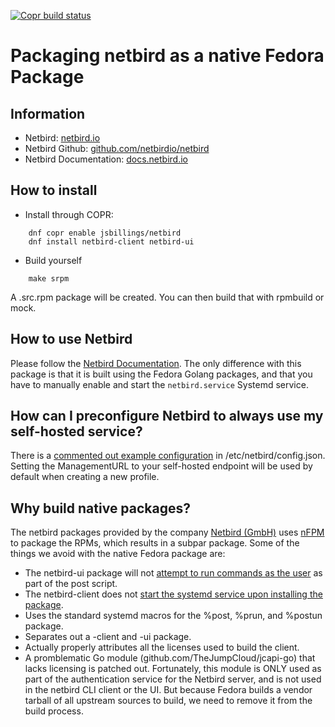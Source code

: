 [![Copr build status](https://copr.fedorainfracloud.org/coprs/jsbillings/netbird/package/netbird/status_image/last_build.png)](https://copr.fedorainfracloud.org/coprs/jsbillings/netbird/package/netbird/)

# Packaging netbird as a native Fedora Package

## Information

- Netbird: [netbird.io](https://netbird.io/)
- Netbird Github: [github.com/netbirdio/netbird](https://github.com/netbirdio/netbird/)
- Netbird Documentation: [docs.netbird.io](https://docs.netbird.io/)

## How to install

- Install through COPR:

```
    dnf copr enable jsbillings/netbird
    dnf install netbird-client netbird-ui
```

- Build yourself
```
    make srpm
```
A .src.rpm package will be created.  You can then build that with rpmbuild or mock.

## How to use Netbird

Please follow the [Netbird Documentation](https://docs.netbird.io/).  The only difference with this package is that it is built using the Fedora Golang packages, and that you have to manually enable and start the `netbird.service` Systemd service.


## How can I preconfigure Netbird to always use my self-hosted service?

There is a [commented out example configuration](./client_config.json) in /etc/netbird/config.json.  Setting the ManagementURL to your self-hosted endpoint will be used by default when creating a new profile.  

## Why build native packages?

The netbird packages provided by the company [Netbird (GmbH)](https://netbird.io/about) uses [nFPM](https://github.com/goreleaser/nfpm) to package the RPMs, which results in a subpar package.  Some of the things we avoid with the native Fedora package are:

- The netbird-ui package will not [attempt to run commands as the user](https://github.com/netbirdio/netbird/blob/main/release_files/ui-post-install.sh) as part of the post script.
- The netbird-client does not [start the systemd service upon installing the package](https://github.com/netbirdio/netbird/blob/main/release_files/post_install.sh).
- Uses the standard systemd macros for the %post, %prun, and %postun package.
- Separates out a -client and -ui package.
- Actually properly attributes all the licenses used to build the client.
- A promblematic Go module (github.com/TheJumpCloud/jcapi-go) that lacks licensing is patched out.  Fortunately, this module is ONLY used as part of the authentication service for the Netbird server, and is not used in the netbird CLI client or the UI.  But because Fedora builds a vendor tarball of all upstream sources to build, we need to remove it from the build process.


